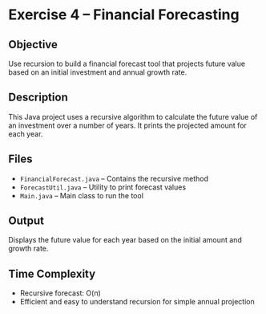 # Exercise 4 – Financial Forecasting

## Objective
Use recursion to build a financial forecast tool that projects future value based on an initial investment and annual growth rate.

## Description
This Java project uses a recursive algorithm to calculate the future value of an investment over a number of years. It prints the projected amount for each year.

## Files
- `FinancialForecast.java` – Contains the recursive method
- `ForecastUtil.java` – Utility to print forecast values
- `Main.java` – Main class to run the tool

## Output
Displays the future value for each year based on the initial amount and growth rate.

## Time Complexity
- Recursive forecast: O(n)
- Efficient and easy to understand recursion for simple annual projection


